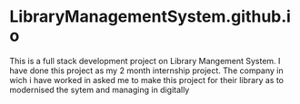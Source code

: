 # LibraryManagementSystem.github.io
This is a full stack development project on Library Mangement System.
I have done this project as my 2 month internship project. The company in wich i have worked in asked me to make this project for their library as to modernised the sytem and managing in digitally
